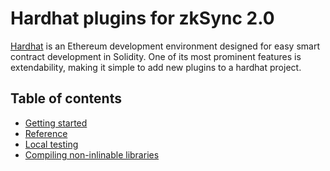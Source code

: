 # Hardhat plugins for zkSync 2.0

[Hardhat](https://hardhat.org) is an Ethereum development environment designed for easy smart contract development in Solidity. One of its most prominent features is extendability, making it simple to add new plugins to a hardhat project.

## Table of contents

- [Getting started](./getting-started.md)
- [Reference](./reference.md)
- [Local testing](./testing.md)
- [Compiling non-inlinable libraries](./compiling-libraries.md)
